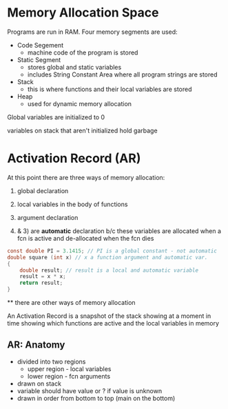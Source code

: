 # Memory Allocation Space

Programs are run in RAM. Four memory segments are used:

- Code Segement
    - machine code of the program is stored
- Static Segment
    - stores global and static variables
    - includes String Constant Area where all program strings are stored
- Stack
    - this is where functions and their local variables are stored
- Heap
    - used for dynamic memory allocation


Global variables are initialized to 0

variables on stack that aren't initialized hold garbage

# Activation Record (AR)

At this point there are three ways of memory allocation:

1) global declaration

2) local variables in the body of functions

3) argument declaration

  

2) & 3) are **automatic** declaration b/c these variables are allocated when a fcn is active and de-allocated when the fcn dies

```C
const double PI = 3.1415; // PI is a global constant - not automatic 
double square (int x) // x a function argument and automatic var.
{
	double result; // result is a local and automatic variable
	result = x * x;
	return result;
}
```

** there are other ways of memory allocation

An Activation Record is a snapshot of the stack showing at a moment in time showing which functions are active and the local variables in memory

## AR: Anatomy

- divided into two regions
    - upper region - local variables
    - lower region - fcn arguments
- drawn on stack
- variable should have value or ? if value is unknown
- drawn in order from bottom to top (main on the bottom)


  


